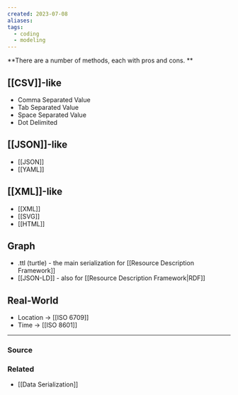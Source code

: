 ```yaml
---
created: 2023-07-08
aliases: 
tags:
  - coding
  - modeling
---
```

**There are a number of methods, each with pros and cons. **

## [[CSV]]-like

- Comma Separated Value
- Tab Separated Value
- Space Separated Value
- Dot Delimited

## [[JSON]]-like

- [[JSON]]
- [[YAML]]

## [[XML]]-like

- [[XML]]
- [[SVG]]
- [[HTML]]

## Graph

- .ttl (turtle) - the main serialization for [[Resource Description Framework]]
- [[JSON-LD]] - also for [[Resource Description Framework|RDF]]

## Real-World

- Location → [[ISO 6709]]
- Time → [[ISO 8601]]

---

### Source

### Related
- [[Data Serialization]]